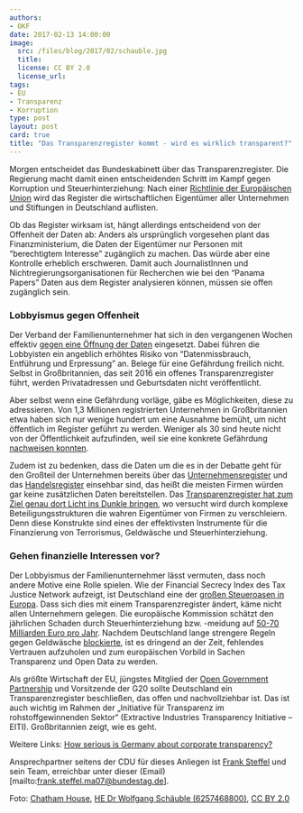 ```yaml
---
authors: 
- OKF
date: 2017-02-13 14:00:00
image:
  src: /files/blog/2017/02/schauble.jpg
  title: 
  license: CC BY 2.0
  license_url: 
tags:
- EU
- Transparenz 
- Korruption 
type: post
layout: post
card: true
title: "Das Transparenzregister kommt - wird es wirklich transparent?" 
---
```

Morgen entscheidet das Bundeskabinett über das Transparenzregister. Die Regierung macht damit einen entscheidenden Schritt im Kampf gegen Korruption und Steuerhinterziehung: Nach einer [Richtlinie der Europäischen Union](http://www.bundesfinanzministerium.de/Content/DE/Gesetzestexte/Referentenentwuerfe/2016-12-15-geldwaescherichtlinie.html) wird das Register die wirtschaftlichen Eigentümer aller Unternehmen und Stiftungen in Deutschland auflisten.

Ob das Register wirksam ist, hängt allerdings entscheidend von der Offenheit der Daten ab: Anders als ursprünglich vorgesehen plant das Finanzministerium, die Daten der Eigentümer nur Personen mit “berechtigtem Interesse” zugänglich zu machen. Das würde aber eine Kontrolle erheblich erschweren. Damit auch JournalistInnen und Nichtregierungsorganisationen für Recherchen wie bei den “Panama Papers” Daten aus dem Register analysieren können, müssen sie offen zugänglich sein.

<h3>Lobbyismus gegen Offenheit</h3>

Der Verband der Familienunternehmer hat sich in den vergangenen Wochen effektiv [gegen eine Öffnung der Daten](https://www.familienunternehmer.eu/presse-news/pressemitteilungen/detail/article/familienunternehmer-fordern-augenmass-beim-transparenzregister.html) eingesetzt. Dabei führen die Lobbyisten ein angeblich erhöhtes Risiko von “Datenmissbrauch, Entführung und Erpressung” an. Belege für eine Gefährdung freilich nicht. Selbst in Großbritannien, das seit 2016 ein offenes Transparenzregister führt, werden Privatadressen und Geburtsdaten nicht veröffentlicht.

Aber selbst wenn eine Gefährdung vorläge, gäbe es Möglichkeiten, diese zu adressieren. Von 1,3 Millionen registrierten Unternehmen in Großbritannien etwa haben sich nur wenige hundert um eine Ausnahme bemüht, um nicht öffentlich im Register geführt zu werden. Weniger als 30 sind heute nicht von der Öffentlichkeit aufzufinden, weil sie eine konkrete Gefährdung [nachweisen konnten](https://www.globalwitness.org/en-gb/blog/what-does-uk-beneficial-ownership-data-show-us/).

Zudem ist zu bedenken, dass die Daten um die es in der Debatte geht für den Großteil der Unternehmen bereits über das [Unternehmensregister](https://www.unternehmensregister.de/ureg/) und das [Handelsregister](https://www.handelsregister.de) einsehbar sind, das heißt die meisten Firmen würden gar keine zusätzlichen Daten bereitstellen. Das [Transparenzregister hat zum Ziel genau dort Licht ins Dunkle bringen](http://webfoundation.org/2017/02/the-litmus-test-how-serious-is-germany-about-corporate-transparency/), wo versucht wird durch komplexe Beteiligungsstrukturen die wahren Eigentümer von Firmen zu verschleiern. Denn diese Konstrukte sind eines der effektivsten Instrumente für die Finanzierung von Terrorismus, Geldwäsche und Steuerhinterziehung.


<h3>Gehen finanzielle Interessen vor?</h3>

Der Lobbyismus der Familienunternehmer lässt vermuten, dass noch andere Motive eine Rolle spielen. Wie der Financial Secrecy Index des Tax Justice Network aufzeigt, ist Deutschland eine der [großen Steueroasen in Europa](http://www.financialsecrecyindex.com/PDF/Germany.pdf). Dass sich dies mit einem Transparenzregister ändert, käme nicht allen Unternehmern gelegen. Die europäische Kommission schätzt den jährlichen Schaden durch Steuerhinterziehung bzw. -meidung auf [50-70 Milliarden Euro pro Jahr](http://europa.eu/rapid/press-release_MEMO-16-1351_en.htm). Nachdem Deutschland lange strengere Regeln gegen Geldwäsche [blockierte](http://www.tagesspiegel.de/wirtschaft/eu-geldwaescherichtlinie-schonzeit-fuer-das-paradies/8862142.html), ist es dringend an der Zeit, fehlendes Vertrauen aufzuholen und zum europäischen Vorbild in Sachen Transparenz und Open Data zu werden.

Als größte Wirtschaft der EU, jüngstes Mitglied der [Open Government Partnership](http://www.opengovpartnership.org/blog/beate-lohman/2017/01/10/open-government-means-becoming-better-governing) und Vorsitzende der G20 sollte Deutschland ein Transparenzregister beschließen, das offen und nachvollziehbar ist. Das ist auch wichtig im Rahmen der  „Initiative für Transparenz im rohstoffgewinnenden Sektor“ (Extractive Industries Transparency Initiative – EITI). Großbritannien zeigt, wie es geht.

Weitere Links: 
[How serious is Germany about corporate transparency?](http://openownership.org/news/how-serious-is-germany-about-corporate-transparency/)

Ansprechpartner seitens der CDU für dieses Anliegen ist [Frank Steffel](http://www.frank-steffel.de/) und sein Team, erreichbar unter dieser (Email)[mailto:frank.steffel.ma07@bundestag.de].  

Foto: <a href="http://www.flickr.com/people/43398414@N04">Chatham House</a>, <a href="https://commons.wikimedia.org/wiki/File:HE_Dr_Wolfgang_Schäuble_(6257468800).jpg">HE Dr Wolfgang Schäuble (6257468800)</a>, <a href="https://creativecommons.org/licenses/by/2.0/legalcode">CC BY 2.0</a> 
